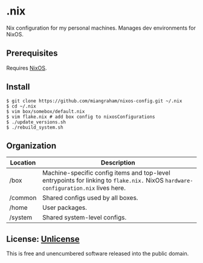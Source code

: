 # .nix

Nix configuration for my personal machines. Manages dev environments for NixOS.

## Prerequisites

Requires [NixOS](https://nixos.org/download.html).

## Install

```console
$ git clone https://github.com/miangraham/nixos-config.git ~/.nix
$ cd ~/.nix
$ vim box/somebox/default.nix
$ vim flake.nix # add box config to nixosConfigurations
$ ./update_versions.sh
$ ./rebuild_system.sh
```

## Organization

| Location | Description |
| --- | --- |
| /box | Machine-specific config items and top-level entrypoints for linking to `flake.nix.` NixOS `hardware-configuration.nix` lives here. |
| /common | Shared configs used by all boxes. |
| /home | User packages. |
| /system | Shared system-level configs. |

## License: [Unlicense](./UNLICENSE)

This is free and unencumbered software released into the public domain.
